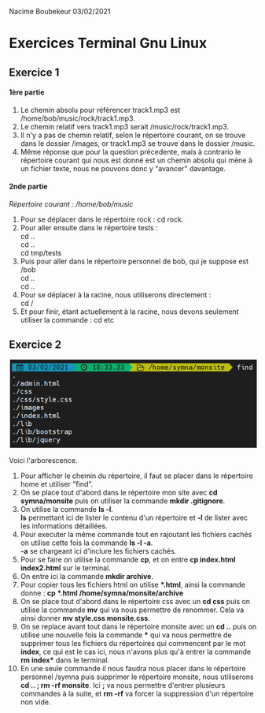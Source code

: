 Nacime Boubekeur
03/02/2021  


# Exercices Terminal Gnu Linux #

## Exercice 1 ##

#### 1ère partie ####

1. Le chemin absolu pour référencer track1.mp3 est /home/bob/music/rock/track1.mp3.
2. Le chemin relatif vers track1.mp3 serait /music/rock/track1.mp3.
3. Il n'y a pas de chemin relatif, selon le répertoire courant, on se trouve dans le dossier /images, or track1.mp3 se trouve dans le dossier /music.
4. Même réponse que pour la question précedente, mais à contrario le répertoire courant qui nous est donné est un chemin absolu qui mène à un fichier texte, nous ne pouvons donc y "avancer" davantage.

#### 2nde partie ####

*Répertoire courant : /home/bob/music*

1. Pour se déplacer dans le répertoire rock : cd rock.
2. Pour aller ensuite dans le répertoire tests :  
     cd ..  
     cd ..  
     cd tmp/tests  
3. Puis pour aller dans le répertoire personnel de bob, qui je suppose est /bob  
 cd ..  
 cd ..
4. Pour se déplacer à la racine, nous utiliserons directement :  
    cd /
5. Et pour finir, étant actuellement à la racine, nous devons seulement utiliser la commande :
    cd etc  

## Exercice 2 ##

![chemin](img/2021-02-03.png)

Voici l'arborescence.

1. Pour afficher le chemin du répertoire, il faut se placer dans le répertoire home et utiliser "find".
2. On se place tout d'abord dans le répertoire mon site avec **cd symna/monsite** puis on utiliser la commande **mkdir .gitignore**.
3. On utilise la commande **ls -l**.  
**ls** permettant ici de lister le contenu d'un répertoire et **-l** de lister avec les informations détaillées.
4. Pour executer la même commande tout en rajoutant les fichiers cachés on utilise cette fois la commande **ls -l -a**.  
**-a** se chargeant ici d'inclure les fichiers cachés.
5. Pour se faire on utilise la commande **cp**, et on entre **cp index.html index2.html** sur le terminal.
6. On entre ici la commande **mkdir archive**.
7. Pour copier tous les fichiers html on utilise __*.html__, ainsi la commande donne :
     __cp__ __*.html /home/symna/monsite/archive__
8. On se place tout d'abord dans le répertoire css avec un **cd css** puis on utilise la commande **mv** qui va nous permettre de renommer. Cela va ainsi donner **mv style.css monsite.css**.
9. On se replace avant tout dans le répertoire monsite avec un **cd ..** puis on utilise une nouvelle fois la commande __*__ qui va nous permettre de supprimer tous les fichiers du répertoires qui commencent par le mot **index**, ce qui est le cas ici, nous n'avons plus qu'à entrer la commande __rm index*__ dans le terminal.
10. En une seule commande il nous faudra nous placer dans le répertoire personnel /symna puis supprimer le répertoire monsite, nous utiliserons **cd .. ; rm -rf monsite**. Ici **;** va nous permettre d'entrer plusieurs commandes à la suite, et **rm -rf** va forcer la suppression d'un répertoire non vide.





